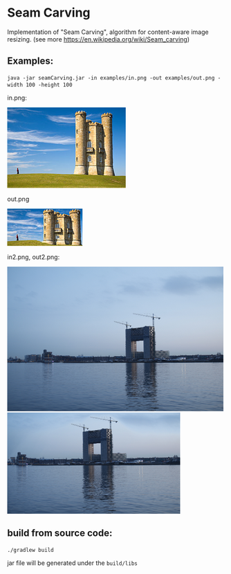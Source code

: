 # Seam Carving

Implementation of "Seam Carving", algorithm for content-aware image resizing. 
(see more https://en.wikipedia.org/wiki/Seam_carving)

## Examples:
```
java -jar seamCarving.jar -in examples/in.png -out examples/out.png -width 100 -height 100
```
in.png:

![in](./examples/in.png)

out.png

![out](./examples/out.png)


in2.png, out2.png:


![in](./examples/in2.png)![out](./examples/out2.png)

## build from source code:
```
./gradlew build
```
jar file will be generated under the ```build/libs```